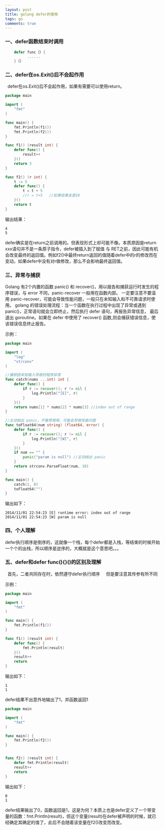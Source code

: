 ```yaml
---
layout: post
title: golang defer的使用
tags: go
comments: true
---
```


### 一、defer函数结束时调用

```go
    defer func（）{
          ......
    }（）
```

### 二、defer在os.Exit()后不会起作用
  
  defer在os.Exit()后不会起作用，如果有需要可以使用return。

```go
package main

import (
	"fmt"
)

func main() {
	fmt.Println(f1())
	fmt.Println(f2())
}

func f1() (result int) {
	defer func() {
		result++
	}()
	return 3
}

func f2() (r int) {
	t := 5
	defer func() {
		t = t + 5
		//r = t+5   //如果结果会是10
	}()
	return t
}
```

输出结果：

```
4
5
```

defer确实是在return之前调用的。但表现形式上却可能不像。本质原因是return xxx语句并不是一条原子指令，defer被插入到了赋值 与 RET之前，因此可能有机会改变最终的返回值。例如f2()中最终return返回的值随着defer中的r的修改而在变动，如果defer中没有对r做修改，那么不会影响最终返回值。

### 三、异常与捕获

Golang 有2个内置的函数 panic() 和 recover()，用以报告和捕获运行时发生的程序错误，与 error 不同，panic-recover 一般用在函数内部。
一定要注意不要滥用 panic-recover，可能会导致性能问题，一般只在未知输入和不可靠请求时使用。
golang 的错误处理流程：当一个函数在执行过程中出现了异常或遇到 panic()，正常语句就会立即终止，然后执行 defer 语句，再报告异常信息，
最后退出 goroutine。如果在 defer 中使用了 recover() 函数,则会捕获错误信息，使该错误信息终止报告。

示例：
```go
package main

import (
	"log"
	"strconv"
)

//捕获因未知输入导致的程序异常
func catch(nums ...int) int {
	defer func() {
		if r := recover(); r != nil {
			log.Println("[E]", r)
		}
	}()
	return nums[1] * nums[2] * nums[3] //index out of range
}

//主动抛出 panic，不推荐使用，可能会导致性能问题
func toFloat64(num string) (float64, error) {
	defer func() {
		if r := recover(); r != nil {
			log.Println("[W]", r)
		}
	}()
	if num == "" {
		panic("param is null") //主动抛出 panic
	}
	return strconv.ParseFloat(num, 10)
}

func main() {
	catch(2, 8)
	toFloat64("")
}

```

输出如下：

```
2014/11/01 22:54:23 [E] runtime error: index out of range
2014/11/01 22:54:23 [W] param is null
```

### 四、个人理解
  defer执行顺序是倒序的，这就像一个栈，每个defer都是入栈，等结束的时候开始一个个的出栈，所以顺序是逆序的，大概就是这个意思吧。。。
  
### 五、defer和defer func(){}()的区别及理解
   首先，二者共同存在时，依然遵守defer执行顺序
   
   但是要注意其传参有所不同
 
 示例：
 
```go
package main

import (
	"fmt"
)

func main() {
	fmt.Println(f1())
}

func f1() (result int) {
	defer func() {
		fmt.Println(result)
	}()
	result++
	return
}
```

输出如下：

```
1
1
```

defer结果不出意外地输出了1，并函数返回1

```go
package main

import (
	"fmt"
)

func main() {
	fmt.Println(f2())
}


func f2() (result int) {
	defer fmt.Println(result)
	result++
	return
}
```

输出如下：

```
0
1
```

defer结果输出了0，函数返回是1，这是为何？本质上也是defer定义了一个带变量的函数：fmt.Println(result)，但这个变量(result)在defer被声明的时候，就已经确定其确定的值了，此后不会随着该变量在f2()改变而改变。
